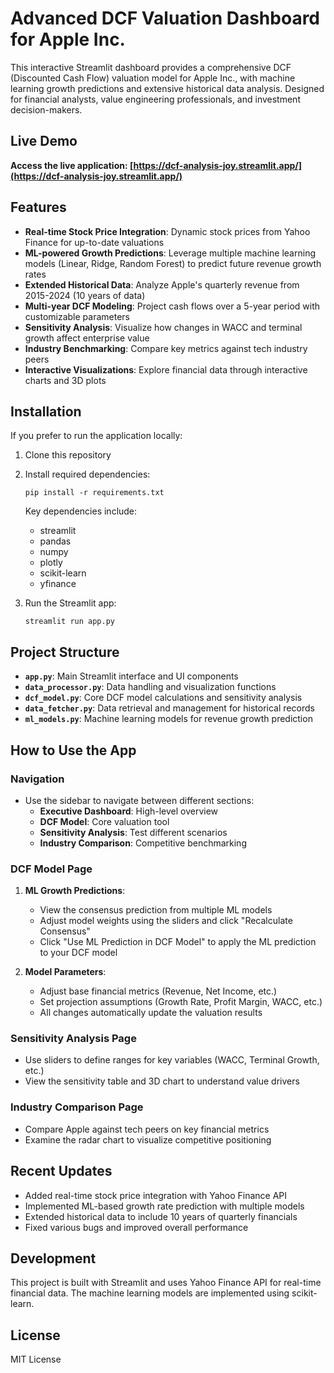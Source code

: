 # Advanced DCF Valuation Dashboard for Apple Inc.

This interactive Streamlit dashboard provides a comprehensive DCF (Discounted Cash Flow) valuation model for Apple Inc., with machine learning growth predictions and extensive historical data analysis. Designed for financial analysts, value engineering professionals, and investment decision-makers.

## Live Demo

**Access the live application: [https://dcf-analysis-joy.streamlit.app/](https://dcf-analysis-joy.streamlit.app/)**

## Features

- **Real-time Stock Price Integration**: Dynamic stock prices from Yahoo Finance for up-to-date valuations
- **ML-powered Growth Predictions**: Leverage multiple machine learning models (Linear, Ridge, Random Forest) to predict future revenue growth rates
- **Extended Historical Data**: Analyze Apple's quarterly revenue from 2015-2024 (10 years of data)
- **Multi-year DCF Modeling**: Project cash flows over a 5-year period with customizable parameters
- **Sensitivity Analysis**: Visualize how changes in WACC and terminal growth affect enterprise value
- **Industry Benchmarking**: Compare key metrics against tech industry peers
- **Interactive Visualizations**: Explore financial data through interactive charts and 3D plots

## Installation

If you prefer to run the application locally:

1. Clone this repository
2. Install required dependencies:
   ```
   pip install -r requirements.txt
   ```
   Key dependencies include:
   - streamlit
   - pandas
   - numpy
   - plotly
   - scikit-learn
   - yfinance
   
3. Run the Streamlit app:
   ```
   streamlit run app.py
   ```

## Project Structure

- **`app.py`**: Main Streamlit interface and UI components
- **`data_processor.py`**: Data handling and visualization functions
- **`dcf_model.py`**: Core DCF model calculations and sensitivity analysis
- **`data_fetcher.py`**: Data retrieval and management for historical records
- **`ml_models.py`**: Machine learning models for revenue growth prediction

## How to Use the App

### Navigation
- Use the sidebar to navigate between different sections:
  - **Executive Dashboard**: High-level overview
  - **DCF Model**: Core valuation tool
  - **Sensitivity Analysis**: Test different scenarios
  - **Industry Comparison**: Competitive benchmarking

### DCF Model Page
1. **ML Growth Predictions**:
   - View the consensus prediction from multiple ML models
   - Adjust model weights using the sliders and click "Recalculate Consensus"
   - Click "Use ML Prediction in DCF Model" to apply the ML prediction to your DCF model

2. **Model Parameters**:
   - Adjust base financial metrics (Revenue, Net Income, etc.)
   - Set projection assumptions (Growth Rate, Profit Margin, WACC, etc.)
   - All changes automatically update the valuation results

### Sensitivity Analysis Page
- Use sliders to define ranges for key variables (WACC, Terminal Growth, etc.)
- View the sensitivity table and 3D chart to understand value drivers

### Industry Comparison Page
- Compare Apple against tech peers on key financial metrics
- Examine the radar chart to visualize competitive positioning

## Recent Updates

- Added real-time stock price integration with Yahoo Finance API
- Implemented ML-based growth rate prediction with multiple models
- Extended historical data to include 10 years of quarterly financials
- Fixed various bugs and improved overall performance

## Development

This project is built with Streamlit and uses Yahoo Finance API for real-time financial data. The machine learning models are implemented using scikit-learn.

## License

MIT License 